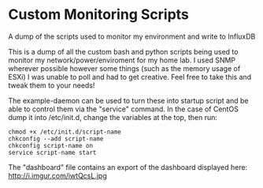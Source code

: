 # Custom Monitoring Scripts
A dump of the scripts used to monitor my environment and write to InfluxDB

This is a dump of all the custom bash and python scripts being used to monitor my network/power/enviroment for my home lab.  I used SNMP wherever possible however some things (such as the memory usage of ESXi) I was unable to poll and had to get creative.  Feel free to take this and tweak them to your needs!

The example-daemon can be used to turn these into startup script and be able to control them via the "service" command.  In the case of CentOS dump it into /etc/init.d, change the variables at the top, then run:

```
chmod +x /etc/init.d/script-name
chkconfig --add script-name
chkconfig script-name on
service script-name start
```

The "dashboard" file contains an export of the dashboard displayed here: http://i.imgur.com/iwtQcsL.jpg
